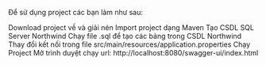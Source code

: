 Để sử dụng project các bạn làm như sau:

Download project về và giải nén
Import project dạng Maven
Tạo CSDL SQL Server Northwind
Chạy file .sql để tạo các bảng trong CSDL Northwind
Thay đổi kết nối trong file src/main/resources/application.properties
Chạy Project
Mở trình duyệt chạy url: http://localhost:8080/swagger-ui/index.html
